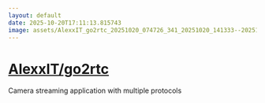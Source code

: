 ```yaml
---
layout: default
date: 2025-10-20T17:11:13.815743
image: assets/AlexxIT_go2rtc_20251020_074726_341_20251020_141333--20251020T161333513--cropped.png
---
```


# [AlexxIT/go2rtc](https://github.com/AlexxIT/go2rtc/)

Camera streaming application with multiple protocols

